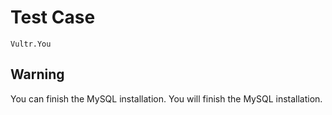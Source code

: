# Test Case

    Vultr.You

## Warning

You can finish the MySQL installation. You will finish the MySQL installation.
